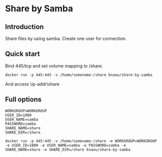 Share by Samba
=================

## Introduction

Share files by using samba. 
Create one user for connection.

## Quick start

Bind 445/tcp and set volume mapping to /share.

    docker run -p 445:445 -v /home/somename:/share knaou/share-by-samba

And access \\ip-addr\share

## Full options

    WORKGROUP=WORKGROUP
    USER_ID=1000
    USER_NAME=samba
    PASSWORD=samba
    SHARE_NAME=share
    SHARE_DIR=/share

    docker run -p 445:445 -v /home/somename:/share -e WORKGROUP=WORKGROUP -e USER_ID=1000 -e USER_NAME=samba -e PASSWORD=samba -e SHARE_NAME=share -e SHARE_DIR=/share knaou/share-by-samba

